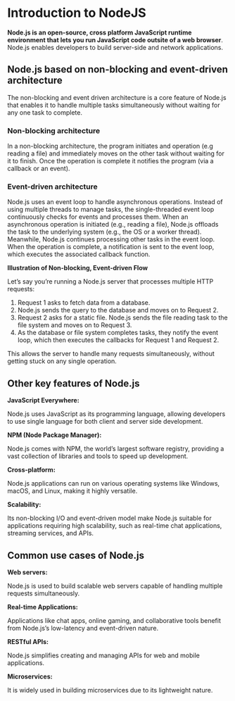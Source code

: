 # Introduction to NodeJS

**Node.js is an open-source, cross platform JavaScript runtime environment that lets you run JavaScript code outsite of a web browser**. Node.js enables developers to build server-side and network applications.

## Node.js based on non-blocking and event-driven architecture

The non-blocking and event driven architecture is a core feature of Node.js that enables it to handle multiple tasks simultaneously without waiting for any one task to complete.

### Non-blocking architecture

In a non-blocking architecture, the program initiates and operation (e.g reading a file) and immediately moves on the other task without waiting for it to finish. Once the operation is complete it notifies the program (via a callback or an event).

### Event-driven architecture

Node.js uses an event loop to handle asynchronous operations. Instead of using multiple threads to manage tasks, the single-threaded event loop continuously checks for events and processes them. When an asynchronous operation is initiated (e.g., reading a file), Node.js offloads the task to the underlying system (e.g., the OS or a worker thread). Meanwhile, Node.js continues processing other tasks in the event loop. When the operation is complete, a notification is sent to the event loop, which executes the associated callback function.

**Illustration of Non-blocking, Event-driven Flow**

Let’s say you’re running a Node.js server that processes multiple HTTP requests:

1. Request 1 asks to fetch data from a database.
2. Node.js sends the query to the database and moves on to Request 2.
3. Request 2 asks for a static file. Node.js sends the file reading task to the file system and moves on to Request 3.
4. As the database or file system completes tasks, they notify the event loop, which then executes the callbacks for Request 1 and Request 2.

This allows the server to handle many requests simultaneously, without getting stuck on any single operation.

## Other key features of Node.js

**JavaScript Everywhere:**

Node.js uses JavaScript as its programming language, allowing developers to use single language for both client and server side development.

**NPM (Node Package Manager):**

Node.js comes with NPM, the world’s largest software registry, providing a vast collection of libraries and tools to speed up development.

**Cross-platform:**

Node.js applications can run on various operating systems like Windows, macOS, and Linux, making it highly versatile.

**Scalability:**

Its non-blocking I/O and event-driven model make Node.js suitable for applications requiring high scalability, such as real-time chat applications, streaming services, and APIs.

## Common use cases of Node.js

**Web servers:**

Node.js is used to build scalable web servers capable of handling multiple requests simultaneously.

**Real-time Applications:**

Applications like chat apps, online gaming, and collaborative tools benefit from Node.js’s low-latency and event-driven nature.

**RESTful APIs:**

Node.js simplifies creating and managing APIs for web and mobile applications.

**Microservices:**

It is widely used in building microservices due to its lightweight nature.
